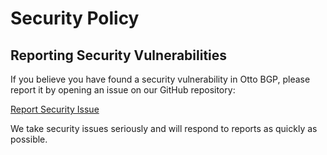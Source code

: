 # Security Policy

## Reporting Security Vulnerabilities

If you believe you have found a security vulnerability in Otto BGP, please report it by opening an issue on our GitHub repository:

[Report Security Issue](https://github.com/networksandchill/otto-bgp/issues)

We take security issues seriously and will respond to reports as quickly as possible.